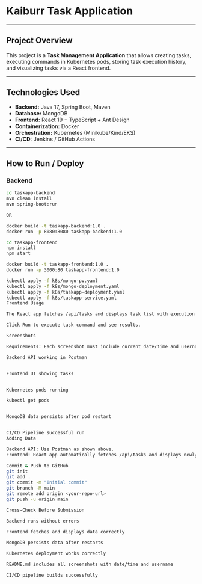 # Kaiburr Task Application

---

## **Project Overview**
This project is a **Task Management Application** that allows creating tasks, executing commands in Kubernetes pods, storing task execution history, and visualizing tasks via a React frontend.

---

## **Technologies Used**
- **Backend:** Java 17, Spring Boot, Maven  
- **Database:** MongoDB  
- **Frontend:** React 19 + TypeScript + Ant Design  
- **Containerization:** Docker  
- **Orchestration:** Kubernetes (Minikube/Kind/EKS)  
- **CI/CD:** Jenkins / GitHub Actions  

---

## **How to Run / Deploy**

### **Backend**
```bash
cd taskapp-backend
mvn clean install
mvn spring-boot:run

OR

docker build -t taskapp-backend:1.0 .
docker run -p 8080:8080 taskapp-backend:1.0

cd taskapp-frontend
npm install
npm start

docker build -t taskapp-frontend:1.0 .
docker run -p 3000:80 taskapp-frontend:1.0

kubectl apply -f k8s/mongo-pv.yaml
kubectl apply -f k8s/mongo-deployment.yaml
kubectl apply -f k8s/taskapp-deployment.yaml
kubectl apply -f k8s/taskapp-service.yaml
Frontend Usage

The React app fetches /api/tasks and displays task list with execution history.

Click Run to execute task command and see results.

Screenshots

Requirements: Each screenshot must include current date/time and username.

Backend API working in Postman


Frontend UI showing tasks


Kubernetes pods running

kubectl get pods


MongoDB data persists after pod restart


CI/CD Pipeline successful run
Adding Data

Backend API: Use Postman as shown above.
Frontend: React app automatically fetches /api/tasks and displays newly added tasks.

Commit & Push to GitHub
git init
git add .
git commit -m "Initial commit"
git branch -M main
git remote add origin <your-repo-url>
git push -u origin main

Cross-Check Before Submission

Backend runs without errors

Frontend fetches and displays data correctly

MongoDB persists data after restarts

Kubernetes deployment works correctly

README.md includes all screenshots with date/time and username

CI/CD pipeline builds successfully

